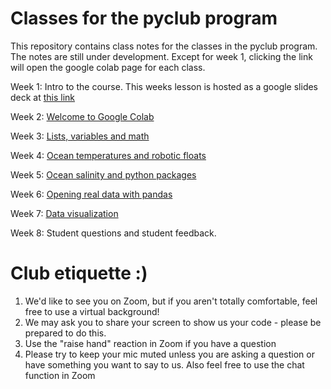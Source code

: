 # Classes for the pyclub program

This repository contains class notes for the classes in the pyclub program. The notes are still under development. Except for week 1, clicking the link will open the google colab page for each class. 

Week 1: Intro to the course. This weeks lesson is hosted as a google slides deck at [this link](https://docs.google.com/presentation/d/1BEiBqc4DS8kRiUJX1IIEFivzC8j47Ce40CYyrBYOXrk/edit?usp=sharing)

Week 2: [Welcome to Google Colab](https://colab.research.google.com/github/pyclub-cu/classes/blob/master/Week2_student_copy.ipynb)

Week 3: [Lists, variables and math](https://colab.research.google.com/github/pyclub-cu/classes/blob/master/Week_3_Lists_and_Maths.ipynb)

Week 4: [Ocean temperatures and robotic floats](https://colab.research.google.com/github/pyclub-cu/classes/blob/master/Week_4.ipynb)

Week 5: [Ocean salinity and python packages](https://colab.research.google.com/github/pyclub-cu/classes/blob/master/Week_5_Salinity_Pandas.ipynb)

Week 6: [Opening real data with pandas](https://colab.research.google.com/github/pyclub-cu/classes/blob/master/Week_6.ipynb)

Week 7: [Data visualization](https://colab.research.google.com/github/pyclub-cu/classes/blob/master/Week_7_Data_Visualization.ipynb)

Week 8: Student questions and student feedback. 


# Club etiquette :)

1. We'd like to see you on Zoom, but if you aren't totally comfortable, feel free to use a virtual background!
2. We may ask you to share your screen to show us your code - please be prepared to do this.
3. Use the "raise hand" reaction in Zoom if you have a question
4. Please try to keep your mic muted unless you are asking a question or have something you want to say to us. Also feel free to use the chat function in Zoom
